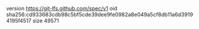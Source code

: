 version https://git-lfs.github.com/spec/v1
oid sha256:cd933683cdb98c5bf5cde39dee9fe0982a8e049a5cf8db11a6d39194195f4517
size 49571
